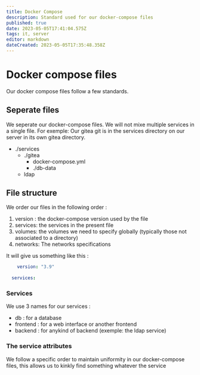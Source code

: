 ```yaml
---
title: Docker Compose
description: Standard used for our docker-compose files
published: true
date: 2023-05-05T17:41:04.575Z
tags: it, server
editor: markdown
dateCreated: 2023-05-05T17:35:48.358Z
---
```


# Docker compose files

Our docker compose files follow a few standards.

## Seperate files

We seperate our docker-compose files. We will not mixe multiple services in a single file. For exemple: Our gitea git is in the services directory on our server in its own gitea directory. 

- ./services
	- ./gitea
  		- docker-compose.yml
      - ./db-data
	- ldap
  
## File structure

We order our files in the following order :

1. version : the docker-compose version used by the file
2. services: the services in the present file
3. volumes: the volumes we need to specify globally (typically those not associated to a directory)
4. networks: The networks specifications

It will give us something like this :

```yml
	version: "3.9"
  
  services: 
```

  
### Services

We use 3 names for our services :
- db : for a database
- frontend : for a web interface or another frontend
- backend : for anykind of backend (exemple: the ldap service)


### The service attributes

We follow a specific order to maintain uniformity in our docker-compose files, this allows us to kinkly find something whatever the service
